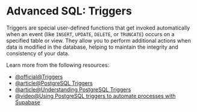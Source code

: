 # Advanced SQL: Triggers

Triggers are special user-defined functions that get invoked automatically when an event (like `INSERT`, `UPDATE`, `DELETE`, or `TRUNCATE`) occurs on a specified table or view. They allow you to perform additional actions when data is modified in the database, helping to maintain the integrity and consistency of your data.

Learn more from the following resources:

- [@official@Triggers](https://www.postgresql.org/docs/8.1/triggers.html)
- [@article@PostgreSQL Triggers](https://www.postgresqltutorial.com/postgresql-triggers/)
- [@article@Understanding PostgreSQL Triggers](https://hevodata.com/learn/postgresql-triggers/)
- [@video@Using PostgreSQL triggers to automate processes with Supabase](https://www.youtube.com/watch?v=0N6M5BBe9AE)